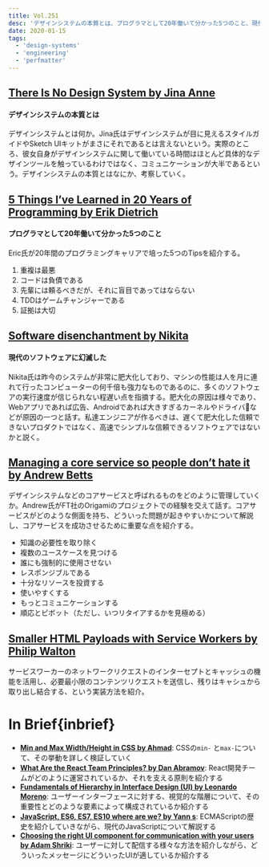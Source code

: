 ```yaml
---
title: Vol.251
desc: 'デザインシステムの本質とは、プログラマとして20年働いて分かった5つのこと、現代のソフトウェアに幻滅した、ほか計11リンク'
date: 2020-01-15
tags:
  - 'design-systems'
  - 'engineering'
  - 'perfmatter'
---
```


## [There Is No Design System by Jina Anne](https://24ways.org/2019/there-is-no-design-system/)
#### デザインシステムの本質とは

デザインシステムとは何か。Jina氏はデザインシステムが目に見えるスタイルガイドやSketch UIキットがまさにそれであるとは言えないという。実際のところ、彼女自身がデザインシステムに関して働いている時間はほとんど具体的なデザインツールを触っているわけではなく、コミュニケーションが大半であるという。デザインシステムの本質とはなにか、考察していく。

## [5 Things I’ve Learned in 20 Years of Programming by Erik Dietrich](https://daedtech.com/5-things-ive-learned-in-20-years-of-programming/)
#### プログラマとして20年働いて分かった5つのこと

Eric氏が20年間のプログラミングキャリアで培った5つのTipsを紹介する。

1. 重複は最悪
2. コードは負債である
3. 先輩には頼るべきだが、それに盲目であってはならない
4. TDDはゲームチャンジャーである
5. 証拠は大切

## [Software disenchantment by Nikita](https://tonsky.me/blog/disenchantment/)
#### 現代のソフトウェアに幻滅した

Nikita氏は昨今のシステムが非常に肥大化しており、マシンの性能は人を月に連れて行ったコンピューターの何千倍も強力なものであるのに、多くのソフトウェアの実行速度が信じられない程遅い点を指摘する。肥大化の原因は様々であり、Webアプリであれば広告、Androidであれば大きすぎるカーネルやドライバなどが原因の一つと話す。私達エンジニアが作るべきは、遅くて肥大化した信頼できないプロダクトではなく、高速でシンプルな信頼できるソフトウェアではないかと説く。

## [Managing a core service so people don’t hate it by Andrew Betts](https://trib.tv/2020/01/03/managing-a-core-service-so-people-dont-hate-it/)

デザインシステムなどのコアサービスと呼ばれるものをどのように管理していくか。Andrew氏がFT社のOrigamiのプロジェクトでの経験を交えて話す。コアサービスがどのような側面を持ち、どういった問題が起きやすいかについて解説し、コアサービスを成功させるために重要な点を紹介する。

* 知識の必要性を取り除く
* 複数のユースケースを見つける
* 誰にも強制的に使用させない
* レスポンジブルである
* 十分なリソースを投資する
* 使いやすくする
* もっとコミュニケーションする
* 順応とピボット（ただし、いつリタイアするかを見極める）

## [Smaller HTML Payloads with Service Workers by Philip Walton](https://philipwalton.com/articles/smaller-html-payloads-with-service-workers/)

サービスワーカーのネットワークリクエストのインターセプトとキャッシュの機能を活用し、必要最小限のコンテンツリクエストを送信し、残りはキャシュから取り出し結合する、という実装方法を紹介。

# In Brief{inbrief}
* **[Min and Max Width/Height in CSS by Ahmad](https://ishadeed.com/article/min-max-css/)**: CSSの`min-` と`max-`について、その挙動を詳しく検証していく
* **[What Are the React Team Principles? by Dan Abramov](https://overreacted.io/what-are-the-react-team-principles/)**: React開発チームがどのように運営されているか、それを支える原則を紹介する
* **[Fundamentals of Hierarchy in Interface Design (UI) by Leonardo Moreno](https://medium.com/swlh/fundamentals-of-hierarchy-in-interface-design-ui-ba8e3017dceb)**: ユーザーインターフェースに対する、視覚的な階層について、その重要性とどのような要素によって構成されているか紹介する
* **[JavaScript, ES6, ES7, ES10 where are we? by Yann s](https://medium.com/engineered-publicis-sapient/javascript-es6-es7-es10-where-are-we-8ac044dfd964)**: ECMAScriptの歴史を紹介していきながら、現代のJavaScriptについて解説する
* **[Choosing the right UI component for communication with your users by Adam Shriki](https://medium.com/@adamshriki/choosing-the-right-ui-component-for-communication-with-your-users-523499c39490)**: ユーザーに対して配信する様々な方法を紹介しながら、どういったメッセージにどういったUIが適しているか紹介する
